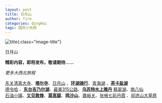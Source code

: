 ```yaml
---
layout: post
title: 日月山
author: fire
categories: QingHai 
tags: 国庆小长假
---
```


![title](https://image.sideproject.cn/travel/202010/riyueshan-title.jpg){:class="image-title"}

日月山

**精彩内容，即将发布，敬请期待……**

*更多大西北旅程*

[东关清真大寺](/qinghai/dong-guan-qing-zhen-si.html)、[**塔尔寺**](/qinghai/ta-er-temple.html)、[日月山](/qinghai/ri-yue-shan.html) 、[**环湖骑行**](/qinghai/bicycle.html)、[青海湖](/qinghai/qing-hai-lake.html) 、[**茶卡盐湖**](/qinghai/cha-ka-salt-lake.html)  
[德令哈](/qinghai/de-ling-ha.html) 、[**东台吉乃尔湖**](/qinghai/dong-tai-ji-nai-hu.html)、[最美315公路](/qinghai/road-315.html)、[**乌苏特水上雅丹**](/qinghai/shui-shang-ya-dan.html) [翡翠湖](fei-cui-hu.html)、[南八仙](/qinghai/nan-ba-xian.html)  
[石油小镇](/gansu/shi-you-xiao-zhen.html)、[**又见敦煌**](/gansu/you-jian-dun-huang.html)、[**莫高窟**](/gansu/mo-gao-ku.html)、[**鸣沙山**](/gansu/ming-sha-shan.html)、[嘉峪关](/gansu/jia-yu-guan.html)、[张掖七彩丹霞](/gansu/qi-cai-dan-xia.html) 、[祁连山大草原](/gansu/qi-lian-shan.html)
